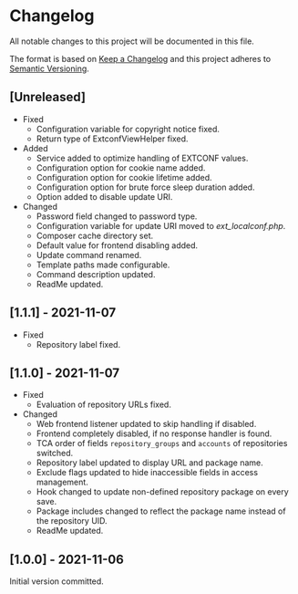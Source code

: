 # Changelog
All notable changes to this project will be documented in this file.

The format is based on [Keep a Changelog](https://keepachangelog.com/en/1.0.0/) and this project adheres to [Semantic Versioning](https://semver.org/spec/v2.0.0.html).

## [Unreleased]
* Fixed
  * Configuration variable for copyright notice fixed.
  * Return type of ExtconfViewHelper fixed.
* Added
  * Service added to optimize handling of EXTCONF values.
  * Configuration option for cookie name added.
  * Configuration option for cookie lifetime added.
  * Configuration option for brute force sleep duration added.
  * Option added to disable update URI.
* Changed
  * Password field changed to password type.
  * Configuration variable for update URI moved to _ext_localconf.php_.
  * Composer cache directory set.
  * Default value for frontend disabling added.
  * Update command renamed.
  * Template paths made configurable.
  * Command description updated.
  * ReadMe updated.

## [1.1.1] - 2021-11-07
* Fixed
  * Repository label fixed.

## [1.1.0] - 2021-11-07
* Fixed
  * Evaluation of repository URLs fixed.
* Changed
  * Web frontend listener updated to skip handling if disabled.
  * Frontend completely disabled, if no response handler is found.
  * TCA order of fields `repository_groups` and `accounts` of repositories switched.
  * Repository label updated to display URL and package name.
  * Exclude flags updated to hide inaccessible fields in access management.
  * Hook changed to update non-defined repository package on every save.
  * Package includes changed to reflect the package name instead of the repository UID.
  * ReadMe updated.

## [1.0.0] - 2021-11-06
Initial version committed.
